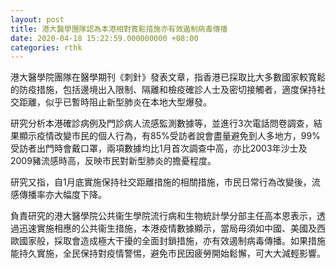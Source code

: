 ```yaml
---
layout: post
title: 港大醫學團隊認為本港相對寬鬆措施亦有效遏制病毒傳播
date: 2020-04-18 15:22:59.000000000 +08:00
categories: rthk
---
```


港大醫學院團隊在醫學期刊《刺針》發表文章，指香港已採取比大多數國家較寬鬆的防疫措施，包括邊境出入限制、隔離和檢疫確診人士及密切接觸者，適度保持社交距離，似乎已暫時阻止新型肺炎在本地大型爆發。

研究分析本港確診病例及門診病人流感監測數據等，並進行3次電話問卷調查，結果顯示疫情改變市民的個人行為，有85%受訪者說會盡量避免到人多地方，99%受訪者出門時會戴口罩，兩項數據均比1月首次調查中高，亦比2003年沙士及2009豬流感時高，反映市民對新型肺炎的擔憂程度。

研究又指，自1月底實施保持社交距離措施的相關措施，市民日常行為改變後，流感傳播率亦大幅度下降。

負責研究的港大醫學院公共衞生學院流行病和生物統計學分部主任高本恩表示，透過迅速實施相應的公共衞生措施，本港疫情數據顯示，當局毋須如中國、美國及西歐國家般，採取會造成極大干擾的全面封鎖措施，亦有效遏制病毒傳播。如果措施能持久實施，全民保持對疫情警惕，避免市民因疲勞開始鬆懈，可大大減輕影響。
